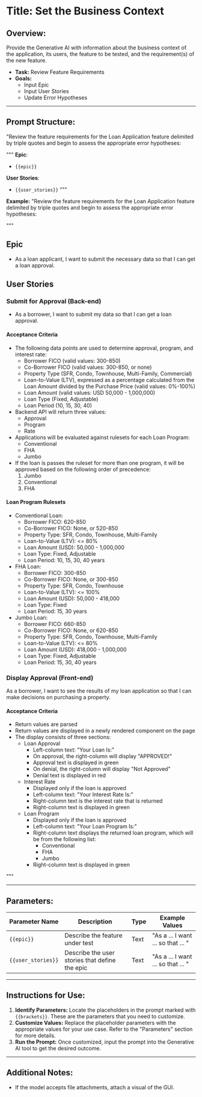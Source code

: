 # **Title:** Set the Business Context

## **Overview:**

Provide the Generative AI with information about the business context of the application, its users, the feature to be tested, and the requirement(s) of the new feature.

* **Task:** Review Feature Requirements
* **Goals:**
  * Input Epic
  * Input User Stories
  * Update Error Hypotheses

---

## **Prompt Structure:**

"Review the feature requirements for the Loan Application feature delimited by triple quotes and begin to assess the appropriate error hypotheses:

"""
**Epic**:

* `{{epic}}`

**User Stories**:

* `{{user_stories}}`
"""


**Example:**
"Review the feature requirements for the Loan Application feature delimited by triple quotes and begin to assess the appropriate error hypotheses:


"""

## Epic

* As a loan applicant, I want to submit the necessary data so that I can get a loan approval.

## User Stories

### Submit for Approval (Back-end)

* As a borrower, I want to submit my data so that I can get a loan approval.

#### Acceptance Criteria

* The following data points are used to determine approval, program, and interest rate:
  * Borrower FICO (valid values: 300-850)
  * Co-Borrower FICO (valid values: 300-850, or none)
  * Property Type (SFR, Condo, Townhouse, Multi-Family, Commercial)
  * Loan-to-Value (LTV), expressed as a percentage calculated from the Loan Amount divided by the Purchase Price (valid values: 0%-100%)
  * Loan Amount (valid values: USD 50,000 - 1,000,000)
  * Loan Type (Fixed, Adjustable)
  * Loan Period (10, 15, 30, 40)
* Backend API will return three values:
  * Approval
  * Program
  * Rate
* Applications will be evaluated against rulesets for each Loan Program:
  * Conventional
  * FHA
  * Jumbo
* If the loan is passes the ruleset for more than one program, it will be approved based on the following order of precedence:
  1. Jumbo
  2. Conventional
  3. FHA

#### Loan Program Rulesets

* Conventional Loan:
  * Borrower FICO: 620-850
  * Co-Borrower FICO: None, or 520-850
  * Property Type: SFR, Condo, Townhouse, Multi-Family
  * Loan-to-Value (LTV): <= 80%
  * Loan Amount (USD): 50,000 - 1,000,000
  * Loan Type: Fixed, Adjustable
  * Loan Period: 10, 15, 30, 40 years
* FHA Loan:
  * Borrower FICO: 300-850
  * Co-Borrower FICO: None, or 300-850
  * Property Type: SFR, Condo, Townhouse
  * Loan-to-Value (LTV): <= 100%
  * Loan Amount (USD): 50,000 - 418,000
  * Loan Type: Fixed
  * Loan Period: 15, 30 years
* Jumbo Loan:
  * Borrower FICO: 660-850
  * Co-Borrower FICO: None, or 620-850
  * Property Type: SFR, Condo, Townhouse, Multi-Family
  * Loan-to-Value (LTV): <= 80%
  * Loan Amount (USD): 418,000 - 1,000,000
  * Loan Type: Fixed, Adjustable
  * Loan Period: 15, 30, 40 years

### Display Approval (Front-end)

As a borrower, I want to see the results of my loan application so that I can make decisions on purchasing a property.

#### Acceptance Criteria

* Return values are parsed
* Return values are displayed in a newly rendered component on the page
* The display consists of three sections:
  * Loan Approval
    * Left-column text: "Your Loan Is:"
    * On approval, the right-column will display "APPROVED!"
    * Approval text is displayed in green
    * On denial, the right-column will display "Not Approved"
    * Denial text is displayed in red
  * Interest Rate
    * Displayed only if the loan is approved
    * Left-column text: "Your Interest Rate Is:"
    * Right-column text is the interest rate that is returned
    * Right-column text is displayed in green
  * Loan Program
    * Displayed only if the loan is approved
    * Left-column text: "Your Loan Program Is:"
    * Right-column text displays the returned loan program, which will be from the following list:
      * Conventional
      * FHA
      * Jumbo
    * Right-column text is displayed in green

"""

---

## **Parameters:**

| **Parameter Name** | **Description**                                | **Type** | **Example Values**                 |
|--------------------|------------------------------------------------|----------|------------------------------------|
| `{{epic}}`         | Describe the feature under test                | Text     | "As a ... I want ... so that ... " |
| `{{user_stories}}` | Describe the user stories that define the epic | Text     | "As a ... I want ... so that ... " |

---

## **Instructions for Use:**

1. **Identify Parameters:** Locate the placeholders in the prompt marked with `{{brackets}}`. These are the parameters that you need to customize.
2. **Customize Values:** Replace the placeholder parameters with the appropriate values for your use case. Refer to the "Parameters" section for more details.
3. **Run the Prompt:** Once customized, input the prompt into the Generative AI tool to get the desired outcome.

---

## **Additional Notes:**

* If the model accepts file attachments, attach a visual of the GUI.
